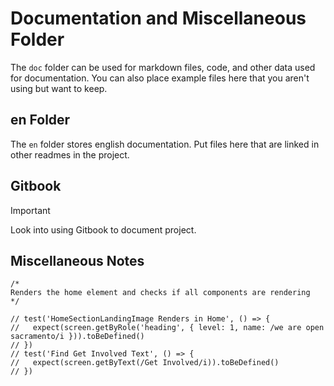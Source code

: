 # Documentation and Miscellaneous Folder

The `doc` folder can be used for markdown files, code, and other data used for documentation. You can also place example
files here that you aren't using but want to keep.

## en Folder

The `en` folder stores english documentation. Put files here that are linked in other readmes in the project.

## Gitbook

> [!IMPORTANT]  
> Look into using Gitbook to document project.

## Miscellaneous Notes

```
/*
Renders the home element and checks if all components are rendering
*/

// test('HomeSectionLandingImage Renders in Home', () => {
//   expect(screen.getByRole('heading', { level: 1, name: /we are open sacramento/i })).toBeDefined()
// })
// test('Find Get Involved Text', () => {
//   expect(screen.getByText(/Get Involved/i)).toBeDefined()
// })
```